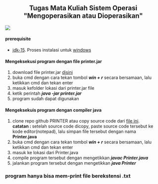 <h2 align="center">Tugas Mata Kuliah Sistem Operasi "Mengoperasikan atau Dioperasikan"</h2>
<img src="https://saintek.uinsu.ac.id/assets/images/icons/header_1.png">

<h4>prerequisite</h4>
<ul>
  <li><a href="https://www.oracle.com/java/technologies/javase-jdk15-downloads.html">jdk-15</a>. Proses instalasi untuk <a href="https://www.duniailkom.com/tutorial-belajar-java-mengatur-setting-path-untuk-java-jdk/">windows</a></li>
</ul>
<h4>Mengeksekusi program dengan file printer.jar</h4>
<ol>
  <li>download file printer.jar <a href="https://drive.google.com/file/d/1VjEurwJRY3NZKAxpJ7hYiKEP5yKaxcnQ/view?usp=sharing">disini</a></li>
  <li>buka cmd dengan cara tekan tombol <b><i>win + r</i></b> secara bersamaan, lalu ketikkan cmd dan tekan enter</li>
  <li>masuk kefolder lokasi dari printer.jar file</li>
  <li>ketik perintah <b><i>java -jar printer.jar</i></b></li>
  <li>program sudah dapat digunakan</li>
</ol>
<h4>Mengeksekuis program dengan compiler java</h4>
<ol>
   <li>clone repo github PRINTER atau copy source code dari <a href="https://github.com/IMAMSODIK/PRINTER/blob/master/Printer.java">file ini</a>.<br>
     <b>catatan : </b> setelah source code dicopy, paste source code tersebut ke kode editor(notepad), lalu simpan file tersebut dengan nama <b>Printer.java</b></li>
  <li>buka cmd dengan cara tekan tombol <b><i>win + r</i></b> secara bersamaan, lalu ketikkan cmd dan tekan enter</li>
  <li>masuk ke lokasi dari Printer.java</li>
  <li>compile program tersebut dengan mengetikkan <b><i>javac Printer.java</i></b></li>
  <li>jalankan program tersebut dengan mengetikkan <b><i>java Printer</i></p></li>
 </ol>
<h3>program hanya bisa mem-print file berekstensi .txt</h3>


